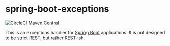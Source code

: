 spring-boot-exceptions
======================

[![CircleCI](https://circleci.com/gh/mlk/spring-boot-exceptions.svg?style=svg)](https://circleci.com/gh/mlk/spring-boot-exceptions)
[Maven Central](https://search.maven.org/#search%7Cgav%7C1%7Cg%3A%22com.github.mlk%22%20AND%20a%3A%22spring-boot-exceptions%22)

This is an exceptions handler for [Spring Boot](https://projects.spring.io/spring-boot/) applications.
It is not designed to be strict REST, but rather REST-ish.

